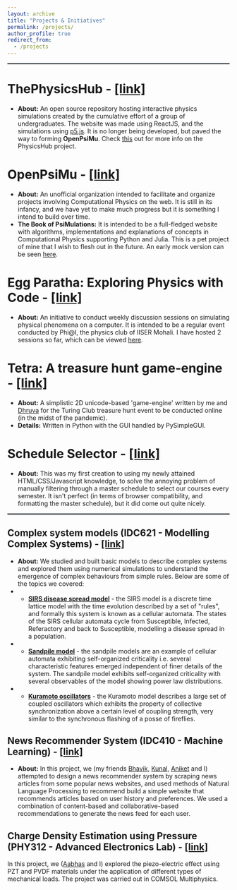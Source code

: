 ```yaml
---
layout: archive
title: "Projects & Initiatives"
permalink: /projects/
author_profile: true
redirect_from:
  - /projects
---
```


<hr style="text-align:left;margin-left:0;border-top:2px solid #6b7278"> 

**ThePhysicsHub** - [[link]](https://physicshub.herokuapp.com/)
=====
* **About:** An open source repository hosting interactive physics simulations created by the cumulative effort of a group of undergraduates. The website was made using ReactJS, and the simulations using [p5.js](https://p5js.org/). It is no longer being developed, but paved the way to forming **OpenPsiMu**. Check [this](/projects/thephysicshub.html) out for more info on the PhysicsHub project.

**OpenPsiMu - [[link]](https://github.com/OpenPsiMu/)**
=====
* **About:** An unofficial organization intended to facilitate and organize projects involving Computational Physics on the web. It is still in its infancy, and we have yet to make much progress but it is something I intend to build over time.
* **The Book of PsiMulations:** It is intended to be a full-fledged website with algorithms, implementations and explanations of concepts in Computational Physics supporting Python and Julia. This is a pet project of mine that I wish to flesh out in the future. An early mock version can be seen [here](https://openpsimu.github.io/The-Book-of-PsiMulations/docs/SolvingODEs/EulerMethod/EulerMethod.html).

**Egg Paratha: Exploring Physics with Code** - [[link]](https://iiserm.github.io/egg-paratha/)
=====
* **About:** An initiative to conduct weekly discussion sessions on simulating physical phenomena on a computer. It is intended to be a regular event conducted by Phi@I, the physics club of IISER Mohali. I have hosted 2 sessions so far, which can be viewed [here](https://www.youtube.com/channel/UCgSU-x37bXpAYmVqgw0UyQA).

**Tetra: A treasure hunt game-engine** - [[link]](https://github.com/DhruvaSambrani/turing-hunt-engine)
=====
* **About:** A simplistic 2D unicode-based 'game-engine' written by me and [Dhruva](https://dhruvasambrani.github.io) for the Turing Club treasure hunt event to be conducted online (in the midst of the pandemic).
* **Details:** Written in Python with the GUI handled by PySimpleGUI. 

**Schedule Selector** - [[link]](https://20akshay00.github.io/schedule-selector/)
=====
* **About:** This was my first creation to using my newly attained HTML/CSS/Javascript knowledge, to solve the annoying problem of manually filtering through a master schedule to select our courses every semester. It isn't perfect (in terms of browser compatibility, and formatting the master schedule), but it did come out quite nicely.

<hr style="text-align:left;margin-left:0;border-top:2px solid #6b7278"> 

**Complex system models (IDC621 - Modelling Complex Systems)** - [[link]](github.com/20akshay00/modellingComplexSystems)
-----
* **About:** We studied and built basic models to describe complex systems and explored them using numerical simulations to understand the emergence of complex behaviours from simple rules. Below are some of the topics we covered:
* * [**SIRS disease spread model**](https://github.com/20akshay00/ModellingComplexSystems/tree/master/Report_1) - the SIRS model is a discrete time lattice model with the time evolution described by a set of "rules", and formally this system is known as a cellular automata. The states of the SIRS cellular automata cycle from Susceptible, Infected, Referactory and back to Susceptible, modelling a disease spread in a population.
* * [**Sandpile model**](https://github.com/20akshay00/ModellingComplexSystems/tree/master/Report_2) - the sandpile models are an example of cellular automata exhibiting self-organized criticality i.e. several characteristic features emerged independent of finer details of the system. The sandpile model exhibits self-organized criticality with several observables of the model showing power law distributions.
* * [**Kuramoto oscillators**](https://github.com/20akshay00/ModellingComplexSystems/tree/master/Report_3) - the Kuramoto model describes a large set of coupled oscillators which exhibits the property of collective synchronization above a certain level of coupling strength, very similar to the synchronous flashing of a posse of fireflies.<br>

**News Recommender System (IDC410 - Machine Learning)** - [[link]](https://github.com/20akshay00/News-Recommender-System)
-----
* **About:** In this project, we (my friends [Bhavik](https://github.com/bhavikorange), [Kunal](https://github.com/kunal1729verma), [Aniket](https://github.com/aniket-sharma-768) and I) attempted to design a news recommender system by scraping news articles from some popular news websites, and used methods of Natural Language Processing to recommend build a simple website that recommends articles based on user history and preferences. We used a combination of content-based and collaborative-based recommendations to generate the news feed for each user.


**Charge Density Estimation using Pressure (PHY312 - Advanced Electronics Lab)** - [[link]](https://github.com/20akshay00/PHY312-Project)
-----
In this project, we ([Aabhas](https://github.com/aabhasgulati) and I) explored the piezo-electric effect using PZT and PVDF materials under the application of different types of mechanical loads. The project was carried out in COMSOL Multiphysics. 